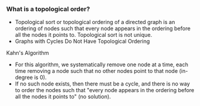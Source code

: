 ### What is a topological order?
- Topological sort or topological ordering of a directed graph is an ordering of nodes such that every node appears in the ordering before all the nodes it points to. Topological sort is not unique. 
- Graphs with Cycles Do Not Have Topological Ordering


Kahn's Algorithm
- For this algorithm, we systematically remove one node at a time, each time removing a node such that no other nodes point to that node (in-degree is 0). 
- If no such node exists, then there must be a cycle, and there is no way to order the nodes such that "every node appears in the ordering before all the nodes it points to" (no solution).